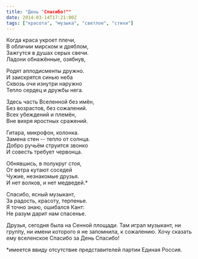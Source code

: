 ```yaml
---
title: "День "Спасибо!""
date: 2014-03-14T17:21:00Z
tags: ["красота", "музыка", "светлое", "стихи"]
---
```


Когда краса укроет плечи,  
В обличии мирском и дряблом,  
Зажгутся в душах серых свечи.  
Ладони обнажённые, озябнув,

Родят аплодисменты дружно.  
И заискрятся синью неба  
Сквозь очи изнутри наружно  
Тепло сердец и дружбы нега.

Здесь часть Вселенной без имён,  
Без возрастов, без сожалений.  
Всех убеждений и племён,  
Вне вихря яростных сражений.

Гитара, микрофон, колонка.  
Замена стен -- тепло от солнца.  
Добро ручьём струится звонко  
И совесть требует червонца.

Обнявшись, в полукруг стоя,  
От ветра кутают соседей  
Чужие, незнакомые друзья.  
И нет волков, и нет медведей.\*

Спасибо, ясный музыкант,  
За радость, красоту, терпенье.  
Я точно знаю, ошибался Кант:  
Не разум дарит нам спасенье.

Друзья, сегодня была на Сенной площади. Там играл музыкант, ни группу, ни имени которого я не запомнила, к сожалению. Хочу сказать ему вселенское Спасибо за День Спасибо!

\*имеется ввиду отсутствие представителей партии Единая Россия.

